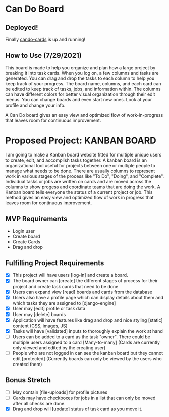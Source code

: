 # Can Do Board

## **Deployed!**
Finally [cando-cards](http://www.cando-cards.com) is up and running!

## **How to Use** (7/29/2021)
This board is made to help you organize and plan how a large project by breaking it into task cards. When you log on, a few columns and tasks are generated. You can drag and drop the tasks to each column to help you keep track of your progress. The board name, columns, and each card can be edited to keep track of tasks, jobs, and information within. The columns can have different colors for better visual organization through their edit menus. You can change boards and even start new ones. Look at your profile and change your info. 

A Can Do board gives an easy view and optimized flow of work-in-progress that leaves room for continuous improvement.

# Proposed Project: **KANBAN BOARD**

I am going to make a Kanban board website fitted for multiple unique users to create, edit, and accomplish tasks together. A kanban board is an organizational tool useful for projects between one or multiple people to manage what needs to be done. There are usually columns to represent work in various stages of the process like "To Do", "Doing", and "Complete". Individual tasks or jobs are written on cards and are moved across the columns to show progess and coordinate teams that are doing the work. 
A Kanban board tells everyone the status of a current project or job.
This method gives an easy view and optimized flow of work in progress that leaves room for continuous improvement.


## MVP Requirements
- Login user
- Create board
- Create Cards
- Drag and drop

## Fulfilling Project Requirements
- [x] This project will have users [log-in] and create a board. 
- [x]  The board owner can [create] the different stages of process for their project and create task cards that need to be done
- [x]  Users can expand view [read] boards and cards from the database
- [x]  Users also have a profile page which can display details about them and which tasks they are assigned to [django-engine]
- [x]  User may [edit] profile or task data
- [x]  User may [delete] boards
- [x]  Application will have features like drag and drop and nice styling [static] content (CSS, images, JS)
- [x]  Tasks will have [validated] inputs to thoroughly explain the work at hand
- [ ]  Users can be added to a card as the task "owner". There could be multiple users assigned to a card [Many-to-many] (Cards are currently only viewed and edited by the creating user)
- [ ]  People who are not logged in can see the kanban board but they cannot edit [protected] (Currently boards can only be viewed by the users who created them)

## Bonus Stretch
- [ ]  May contain [file-uploads] for profile pictures
- [ ]  Cards may have checkboxes for jobs in a list that can only be moved after all checks are done.
- [x]  Drag and drop will [update] status of task card as you move it.
